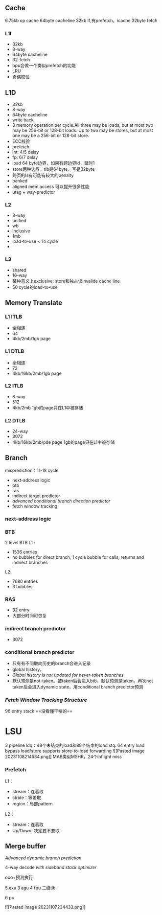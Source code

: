 ## Cache
6.75kb op cache
64byte cacheline
32kb l1,有prefetch。icache 32byte fetch
### L1I
- 32kb 
- 8-way
- 64byte cacheline
- 32-fetch 
- bpu会做一个类似prefetch的功能
- LRU
- 奇偶校验

## L1D
- 32kb 
- 8-way
- 64byte cacheline
- write back
- 3 memory operation per cycle.All three may be loads, but at most two may be 256-bit or 128-bit loads. Up to two may be stores, but at most one may be a 256-bit or 128-bit store.
- ECC校验
- prefetch
- int: 4/5 delay 
- fp: 6/7 delay
- load 64 byte边界，如果有跨边界ld，延时1
- store两种边界，tlb是64byte，写是32byte
- 跨页的ls有可能有较大的penalty
- banked
- aligned mem access 可以提升很多性能
- utag + way-predictor

### L2
- 8-way
- unified
- wb
- inclusive
- 1mb
- load-to-use < 14 cycle
- 

### L3
- shared
- 16-way
- 某种意义上exclusive: store和独占读invalide cache line
- 50 cycle的load-to-use

## Memory Translate
### L1 ITLB
- 全相连
- 64
- 4kb/2mb/1gb page

### L1 DTLB
- 全相连
- 72
- 4kb/16kb/2mb/1gb page

### L2 ITLB
- 8-way
- 512
- 4kb/2mb 1gb的page只在L1中被存储

### L2 DTLB
- 24-way
- 3072 
- 4kb/16kb/2mb/pde page 1gb的page只在L1中被存储

## Branch
misprediction：11-18 cycle
- next-address logic
- btb
- ras
- indirect target predictor
- _advanced conditional branch direction predictor_
- fetch window tracking

### next-address logic
### BTB
2 level BTB
L1 :
- 1536 entries
- no bubbles for direct branch, 1 cycle bubble for calls, returns and indirect branches

L2:
- 7680 entries
- 3 bubbles

### RAS
- 32 entry
- 大部分时间可恢复

### indirect branch predictor 
- 3072

### conditional branch predictor
- 只有有不同取向历史的branch会进入记录
- global history。
- _Global history is not updated for never-taken branches_
- 默认预测是not-taken。被taken后会进入btb，默认预测是taken。再次not taken后会进入dynamic state，用conditional branch predictor预测

### _Fetch Window Tracking Structure_
96 entry stack
==没看懂干啥的==

# LSU
3 pipeline
ldq：48个未结束的load和88个结束的load
stq: 64 entry
load bypass load/store
supports store-to-load forwarding
![[Pasted image 20231108214534.png]]
MAB类似MSHR，24个inflight miss

### Prefetch
L1： 
- stream：连着取
- stride：等差取
- region：局部pattern

L2：
- stream：连着取
- Up/Down: 决定要不要取

## Merge buffer

_Advanced dynamic branch prediction_

4-way decode _with sideband stack optimizer_

ooo+预测执行

5 exu
3 agu
4 fpu
二级tlb

6 pc

![[Pasted image 20231107234433.png]]
